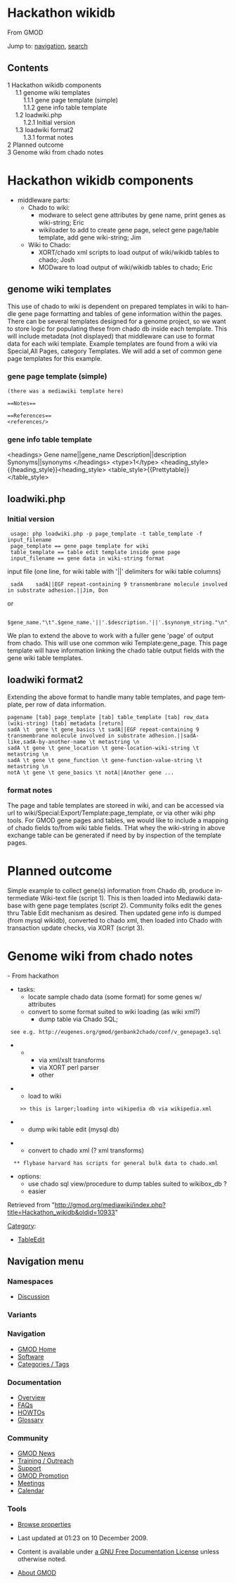 <div id="mw-page-base" class="noprint">

</div>

<div id="mw-head-base" class="noprint">

</div>

<div id="content" class="mw-body" role="main">

<span id="top"></span>

<div id="mw-js-message" style="display:none;">

</div>

# <span dir="auto">Hackathon wikidb</span>

<div id="bodyContent">

<div id="siteSub">

From GMOD

</div>

<div id="contentSub">

</div>

<div id="jump-to-nav" class="mw-jump">

Jump to: [navigation](#mw-navigation), [search](#p-search)

</div>

<div id="mw-content-text" class="mw-content-ltr" lang="en" dir="ltr">

<div id="toc" class="toc">

<div id="toctitle">

## Contents

</div>

- [<span class="tocnumber">1</span> <span class="toctext">Hackathon
  wikidb components</span>](#Hackathon_wikidb_components)
  - [<span class="tocnumber">1.1</span> <span class="toctext">genome
    wiki templates</span>](#genome_wiki_templates)
    - [<span class="tocnumber">1.1.1</span> <span class="toctext">gene
      page template (simple)</span>](#gene_page_template_.28simple.29)
    - [<span class="tocnumber">1.1.2</span> <span class="toctext">gene
      info table template</span>](#gene_info_table_template)
  - [<span class="tocnumber">1.2</span>
    <span class="toctext">loadwiki.php</span>](#loadwiki.php)
    - [<span class="tocnumber">1.2.1</span>
      <span class="toctext">Initial version</span>](#Initial_version)
  - [<span class="tocnumber">1.3</span> <span class="toctext">loadwiki
    format2</span>](#loadwiki_format2)
    - [<span class="tocnumber">1.3.1</span> <span class="toctext">format
      notes</span>](#format_notes)
- [<span class="tocnumber">2</span> <span class="toctext">Planned
  outcome</span>](#Planned_outcome)
- [<span class="tocnumber">3</span> <span class="toctext">Genome wiki
  from chado notes</span>](#Genome_wiki_from_chado_notes)

</div>

# <span id="Hackathon_wikidb_components" class="mw-headline">Hackathon wikidb components</span>

- middleware parts:
  - Chado to wiki:
    - modware to select gene attributes by gene name, print genes as
      wiki-string; Eric
    - wikiloader to add to create gene page, select gene page/table
      template, add gene wiki-string; Jim
  - Wiki to Chado:
    - XORT/chado xml scripts to load output of wiki/wikidb tables to
      chado; Josh
    - MODware to load output of wiki/wikidb tables to chado; Eric

## <span id="genome_wiki_templates" class="mw-headline">genome wiki templates</span>

This use of chado to wiki is dependent on prepared templates in wiki to
handle gene page formatting and tables of gene information within the
pages. There can be several templates designed for a genome project, so
we want to store logic for populating these from chado db inside each
template. This will include metadata (not displayed) that middleware can
use to format data for each wiki template. Example templates are found
from a wiki via Special,All Pages, category Templates. We will add a set
of common gene page templates for this example.

### <span id="gene_page_template_.28simple.29" class="mw-headline">gene page template (simple)</span>

    (there was a mediawiki template here)

    ==Notes==

    ==References==
    <references/>

### <span id="gene_info_table_template" class="mw-headline">gene info table template</span>

\<headings\> Gene name\|\|gene_name Description\|\|description
Synonyms\|\|synonyms \</headings\> \<type\>1\</type\>
\<heading_style\>{{heading_style}}\<heading_style\>
\<table_style\>{{Prettytable}}\</table_style\>

## <span id="loadwiki.php" class="mw-headline">loadwiki.php</span>

### <span id="Initial_version" class="mw-headline">Initial version</span>

     usage: php loadwiki.php -p page_template -t table_template -f input_filename
     page_template == gene page template for wiki
     table_template == table edit template inside gene page
     input_filename == gene data in wiki-string format

input file (one line, for wiki table with '\|\|' delimiters for wiki
table columns)

     sadA    sadA||EGF repeat-containing 9 transmembrane molecule involved in substrate adhesion.||Jim, Don

or

     $gene_name."\t".$gene_name.'||'.$description.'||'.$synonym_string."\n";

We plan to extend the above to work with a fuller gene 'page' of output
from chado. This will use one common wiki Template:gene_page. This page
template will have information linking the chado table output fields
with the gene wiki table templates.

## <span id="loadwiki_format2" class="mw-headline">loadwiki format2</span>

Extending the above format to handle many table templates, and page
template, per row of data information.

    pagename [tab] page_template [tab] table_template [tab] row_data (wiki-string) [tab] metadata [return]
    sadA \t  gene \t gene_basics \t sadA||EGF repeat-containing 9 transmembrane molecule involved in substrate adhesion.||sadA-like,sadA-by-another-name \t metastring \n
    sadA \t gene \t gene_location \t gene-location-wiki-string \t metastring \n
    sadA \t gene \t gene_function \t gene-function-value-string \t metastring \n
    notA \t gene \t gene_basics \t notA||Another gene ...

### <span id="format_notes" class="mw-headline">format notes</span>

The page and table templates are storeed in wiki, and can be accessed
via url to wiki/Special:Export/Template:page_template, or via other wiki
php tools. For GMOD gene pages and tables, we would like to include a
mapping of chado fields to/from wiki table fields. THat whey the
wiki-string in above exchange table can be generated if need by by
inspection of the template pages.

# <span id="Planned_outcome" class="mw-headline">Planned outcome</span>

Simple example to collect gene(s) information from Chado db, produce
intermediate Wiki-text file (script 1). This is then loaded into
Mediawiki database with gene page templates (script 2). Community folks
edit the genes thru Table Edit mechanism as desired. Then updated gene
info is dumped (from mysql wikidb), converted to chado xml, then loaded
into Chado with transaction update checks, via XORT (script 3).

# <span id="Genome_wiki_from_chado_notes" class="mw-headline">Genome wiki from chado notes</span>

\- From hackathon

- tasks:
  - locate sample chado data (some format) for some genes w/ attributes
  - convert to some format suited to wiki loading (as wiki xml?)
    - dump table via Chado SQL;

<!-- -->

     see e.g. http://eugenes.org/gmod/genbank2chado/conf/v_genepage3.sql

- - - via xml/xslt transforms
    - via XORT perl parser
    - other

<!-- -->

- - load to wiki

<!-- -->

        >> this is larger;loading into wikipedia db via wikipedia.xml

- - dump wiki table edit (mysql db)

<!-- -->

- - convert to chado xml (? xml transforms)

<!-- -->

      ** flybase harvard has scripts for general bulk data to chado.xml

- options:
  - use chado sql view/procedure to dump tables suited to wikibox_db ?
  - easier

</div>

<div class="printfooter">

Retrieved from
"<http://gmod.org/mediawiki/index.php?title=Hackathon_wikidb&oldid=10933>"

</div>

<div id="catlinks" class="catlinks">

<div id="mw-normal-catlinks" class="mw-normal-catlinks">

[Category](Special%3ACategories "Special%3ACategories"):

- [TableEdit](Category%3ATableEdit "Category%3ATableEdit")

</div>

</div>

<div class="visualClear">

</div>

</div>

</div>

<div id="mw-navigation">

## Navigation menu

<div id="mw-head">

<div id="left-navigation">

<div id="p-namespaces" class="vectorTabs" role="navigation"
aria-labelledby="p-namespaces-label">

### Namespaces

- <span id="ca-talk"><a
  href="http://gmod.org/mediawiki/index.php?title=Talk:Hackathon_wikidb&amp;action=edit&amp;redlink=1"
  accesskey="t"
  title="Discussion about the content page [t]">Discussion</a></span>

</div>

<div id="p-variants" class="vectorMenu emptyPortlet" role="navigation"
aria-labelledby="p-variants-label">

###

### Variants[](#)

<div class="menu">

</div>

</div>

</div>

</div>

</div>

</div>

<div id="mw-panel">

<div id="p-logo" role="banner">

<a href="Main_Page"
style="background-image: url(../images/GMOD-cogs.png);"
title="Visit the main page"></a>

</div>

<div id="p-Navigation" class="portal" role="navigation"
aria-labelledby="p-Navigation-label">

### Navigation

<div class="body">

- <span id="n-GMOD-Home">[GMOD Home](Main_Page)</span>
- <span id="n-Software">[Software](GMOD_Components)</span>
- <span id="n-Categories-.2F-Tags">[Categories /
  Tags](Categories)</span>

</div>

</div>

<div id="p-Documentation" class="portal" role="navigation"
aria-labelledby="p-Documentation-label">

### Documentation

<div class="body">

- <span id="n-Overview">[Overview](Overview)</span>
- <span id="n-FAQs">[FAQs](Category%3AFAQ)</span>
- <span id="n-HOWTOs">[HOWTOs](Category%3AHOWTO)</span>
- <span id="n-Glossary">[Glossary](Glossary)</span>

</div>

</div>

<div id="p-Community" class="portal" role="navigation"
aria-labelledby="p-Community-label">

### Community

<div class="body">

- <span id="n-GMOD-News">[GMOD News](GMOD_News)</span>
- <span id="n-Training-.2F-Outreach">[Training /
  Outreach](Training_and_Outreach)</span>
- <span id="n-Support">[Support](Support)</span>
- <span id="n-GMOD-Promotion">[GMOD Promotion](GMOD_Promotion)</span>
- <span id="n-Meetings">[Meetings](Meetings)</span>
- <span id="n-Calendar">[Calendar](Calendar)</span>

</div>

</div>

<div id="p-tb" class="portal" role="navigation"
aria-labelledby="p-tb-label">

### Tools

<div class="body">

- <span id="t-smwbrowselink"><a href="Special%3ABrowse/Hackathon_wikidb" rel="smw-browse">Browse
  properties</a></span>

</div>

</div>

</div>

</div>

<div id="footer" role="contentinfo">

- <span id="footer-info-lastmod">Last updated at 01:23 on 10 December 2009.</span>
<!-- - <span id="footer-info-viewcount">29,522 page views.</span> -->
- <span id="footer-info-copyright">Content is available under
  <a href="http://www.gnu.org/licenses/fdl-1.3.html" class="external"
  rel="nofollow">a GNU Free Documentation License</a> unless otherwise
  noted.</span>

<!-- -->

- <span id="footer-places-about">[About
  GMOD](GMOD%3AAbout "GMOD%3AAbout")</span>

<!-- -->

</div>
